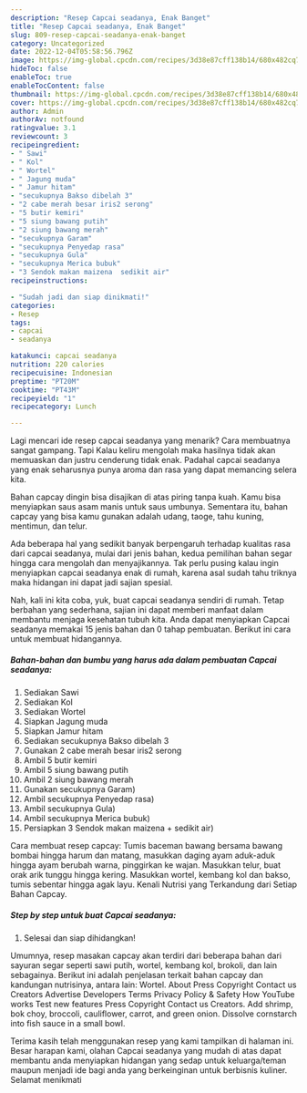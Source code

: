 ```yaml
---
description: "Resep Capcai seadanya, Enak Banget"
title: "Resep Capcai seadanya, Enak Banget"
slug: 809-resep-capcai-seadanya-enak-banget
category: Uncategorized
date: 2022-12-04T05:58:56.796Z
image: https://img-global.cpcdn.com/recipes/3d38e87cff138b14/680x482cq70/capcai-seadanya-foto-resep-utama.jpg
hideToc: false
enableToc: true
enableTocContent: false
thumbnail: https://img-global.cpcdn.com/recipes/3d38e87cff138b14/680x482cq70/capcai-seadanya-foto-resep-utama.jpg
cover: https://img-global.cpcdn.com/recipes/3d38e87cff138b14/680x482cq70/capcai-seadanya-foto-resep-utama.jpg
author: Admin
authorAv: notfound
ratingvalue: 3.1
reviewcount: 3
recipeingredient:
- " Sawi"
- " Kol"
- " Wortel"
- " Jagung muda"
- " Jamur hitam"
- "secukupnya Bakso dibelah 3"
- "2 cabe merah besar iris2 serong"
- "5 butir kemiri"
- "5 siung bawang putih"
- "2 siung bawang merah"
- "secukupnya Garam"
- "secukupnya Penyedap rasa"
- "secukupnya Gula"
- "secukupnya Merica bubuk"
- "3 Sendok makan maizena  sedikit air"
recipeinstructions:

- "Sudah jadi dan siap dinikmati!"
categories:
- Resep
tags:
- capcai
- seadanya

katakunci: capcai seadanya 
nutrition: 220 calories
recipecuisine: Indonesian
preptime: "PT20M"
cooktime: "PT43M"
recipeyield: "1"
recipecategory: Lunch

---
```



Lagi mencari ide resep capcai seadanya yang menarik? Cara membuatnya sangat gampang. Tapi Kalau keliru mengolah maka hasilnya tidak akan memuaskan dan justru cenderung tidak enak. Padahal capcai seadanya yang enak seharusnya punya aroma dan rasa yang dapat memancing selera kita.


Bahan capcay dingin bisa disajikan di atas piring tanpa kuah. Kamu bisa menyiapkan saus asam manis untuk saus umbunya. Sementara itu, bahan capcay yang bisa kamu gunakan adalah udang, taoge, tahu kuning, mentimun, dan telur.

Ada beberapa hal yang sedikit banyak berpengaruh terhadap kualitas rasa dari capcai seadanya, mulai dari jenis bahan, kedua pemilihan bahan segar hingga cara mengolah dan menyajikannya. Tak perlu pusing kalau ingin menyiapkan capcai seadanya enak di rumah, karena asal sudah tahu triknya maka hidangan ini dapat jadi sajian spesial.


Nah, kali ini kita coba, yuk, buat capcai seadanya sendiri di rumah. Tetap berbahan yang sederhana, sajian ini dapat memberi manfaat dalam membantu menjaga kesehatan tubuh kita. Anda dapat menyiapkan Capcai seadanya memakai 15 jenis bahan dan 0 tahap pembuatan. Berikut ini cara untuk membuat hidangannya.

<!--inarticleads1-->

##### Bahan-bahan dan bumbu yang harus ada dalam pembuatan Capcai seadanya:

1. Sediakan  Sawi
1. Sediakan  Kol
1. Sediakan  Wortel
1. Siapkan  Jagung muda
1. Siapkan  Jamur hitam
1. Sediakan secukupnya Bakso dibelah 3
1. Gunakan 2 cabe merah besar iris2 serong
1. Ambil 5 butir kemiri
1. Ambil 5 siung bawang putih
1. Ambil 2 siung bawang merah
1. Gunakan secukupnya Garam)
1. Ambil secukupnya Penyedap rasa)
1. Ambil secukupnya Gula)
1. Ambil secukupnya Merica bubuk)
1. Persiapkan 3 Sendok makan maizena + sedikit air)


Cara membuat resep capcay: Tumis baceman bawang bersama bawang bombai hingga harum dan matang, masukkan daging ayam aduk-aduk hingga ayam berubah warna, pinggirkan ke wajan. Masukkan telur, buat orak arik tunggu hingga kering. Masukkan wortel, kembang kol dan bakso, tumis sebentar hingga agak layu. Kenali Nutrisi yang Terkandung dari Setiap Bahan Capcay. 

<!--inarticleads2-->

##### Step by step untuk buat Capcai seadanya:


1. Selesai dan siap dihidangkan!

Umumnya, resep masakan capcay akan terdiri dari beberapa bahan dari sayuran segar seperti sawi putih, wortel, kembang kol, brokoli, dan lain sebagainya. Berikut ini adalah penjelasan terkait bahan capcay dan kandungan nutrisinya, antara lain: Wortel. About Press Copyright Contact us Creators Advertise Developers Terms Privacy Policy &amp; Safety How YouTube works Test new features Press Copyright Contact us Creators. Add shrimp, bok choy, broccoli, cauliflower, carrot, and green onion. Dissolve cornstarch into fish sauce in a small bowl. 

Terima kasih telah menggunakan resep yang kami tampilkan di halaman ini. Besar harapan kami, olahan Capcai seadanya yang mudah di atas dapat membantu anda menyiapkan hidangan yang sedap untuk keluarga/teman maupun menjadi ide bagi anda yang berkeinginan untuk berbisnis kuliner. Selamat menikmati
